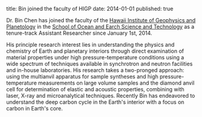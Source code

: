 title: Bin joined the faculty of HIGP
date: 2014-01-01
published: true

Dr. Bin Chen has joined the faculty of the [Hawaii Institute of Geophysics and Planetology](http://www.higp.hawaii.edu) in the [School of Ocean and Earch Science and Technology](http://www.soest.hawaii.edu) as a tenure-track Assistant Researcher since January 1st, 2014. 

His principle research interest lies in understanding the physics and chemistry of Earth and planetary interiors through direct examination of material properties under high pressure-temperature conditions using a wide spectrum of techniques available in synchrotron and neutron facilities and in-house laboratories. His research takes a two-pronged approach: using the multianvil apparatus for sample syntheses and high pressure-temperature measurements on large volume samples and the diamond anvil cell for determination of elastic and acoustic properties, combining with laser, X-ray and microanalytical techniques. Recently Bin has endeavored to understand the deep carbon cycle in the Earth's interior with a focus on carbon in Earth's core.

